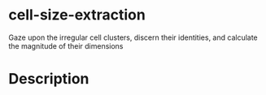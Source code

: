 # cell-size-extraction
Gaze upon the irregular cell clusters, discern their identities, and calculate the magnitude of their dimensions

# Description
